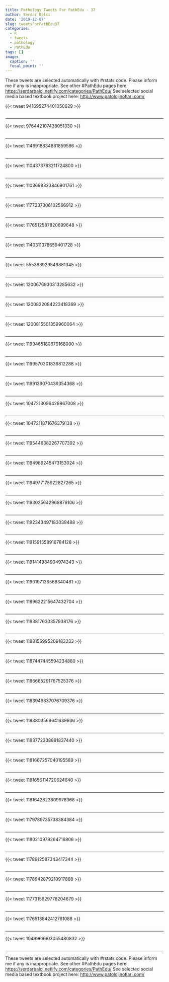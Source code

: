 ```yaml
---
title: Pathology Tweets For PathEdu - 37
author: Serdar Balci
date: '2019-12-07'
slug: tweetsForPathEdu37
categories:
  - R
  - tweets
  - pathology
  - PathEdu
tags: []
image:
  caption: ''
  focal_point: ''
---
```



These tweets are selected automatically with #rstats code. Please inform me if any is inappropriate.
See other #PathEdu pages here: https://serdarbalci.netlify.com/categories/PathEdu/ 
See selected social media based textbook project here: http://www.patolojinotlari.com/

{{< tweet 941695274401050629 >}}
<br>
<br>
<hr>
{{< tweet 976442107438051330 >}}
<br>
<br>
<hr>
{{< tweet 1146918834881859586 >}}
<br>
<br>
<hr>
{{< tweet 1104373783211724800 >}}
<br>
<br>
<hr>
{{< tweet 1103698323846901761 >}}
<br>
<br>
<hr>
{{< tweet 1177237306102566912 >}}
<br>
<br>
<hr>
{{< tweet 1176512587820699648 >}}
<br>
<br>
<hr>
{{< tweet 1140311378659401728 >}}
<br>
<br>
<hr>
{{< tweet 555383929549881345 >}}
<br>
<br>
<hr>
{{< tweet 1200676930313285632 >}}
<br>
<br>
<hr>
{{< tweet 1200822084223418369 >}}
<br>
<br>
<hr>
{{< tweet 1200815501359960064 >}}
<br>
<br>
<hr>
{{< tweet 1199465180679168000 >}}
<br>
<br>
<hr>
{{< tweet 1199570301836812288 >}}
<br>
<br>
<hr>
{{< tweet 1199139070439354368 >}}
<br>
<br>
<hr>
{{< tweet 1047213096429867008 >}}
<br>
<br>
<hr>
{{< tweet 1047211871676379138 >}}
<br>
<br>
<hr>
{{< tweet 1195446382267707392 >}}
<br>
<br>
<hr>
{{< tweet 1194989245473153024 >}}
<br>
<br>
<hr>
{{< tweet 1194977175922827265 >}}
<br>
<br>
<hr>
{{< tweet 1193025642968879106 >}}
<br>
<br>
<hr>
{{< tweet 1192343497183039488 >}}
<br>
<br>
<hr>
{{< tweet 1191591558916784128 >}}
<br>
<br>
<hr>
{{< tweet 1191414984904974343 >}}
<br>
<br>
<hr>
{{< tweet 1190197136568340481 >}}
<br>
<br>
<hr>
{{< tweet 1189622215647432704 >}}
<br>
<br>
<hr>
{{< tweet 1183817630357938176 >}}
<br>
<br>
<hr>
{{< tweet 1188156995209183233 >}}
<br>
<br>
<hr>
{{< tweet 1187447445594234880 >}}
<br>
<br>
<hr>
{{< tweet 1186665291767525376 >}}
<br>
<br>
<hr>
{{< tweet 1183949837076709376 >}}
<br>
<br>
<hr>
{{< tweet 1183803569641639936 >}}
<br>
<br>
<hr>
{{< tweet 1183772338891837440 >}}
<br>
<br>
<hr>
{{< tweet 1181667257040195589 >}}
<br>
<br>
<hr>
{{< tweet 1181656114720624640 >}}
<br>
<br>
<hr>
{{< tweet 1181642823809978368 >}}
<br>
<br>
<hr>
{{< tweet 1179789735738384384 >}}
<br>
<br>
<hr>
{{< tweet 1180210979264716806 >}}
<br>
<br>
<hr>
{{< tweet 1178912587343417344 >}}
<br>
<br>
<hr>
{{< tweet 1178942879210917888 >}}
<br>
<br>
<hr>
{{< tweet 1177315929778204679 >}}
<br>
<br>
<hr>
{{< tweet 1176513842412761088 >}}
<br>
<br>
<hr>
{{< tweet 1049969603055480832 >}}
<br>
<br>
<hr>


These tweets are selected automatically with #rstats code. Please inform me if any is inappropriate.
See other #PathEdu pages here: https://serdarbalci.netlify.com/categories/PathEdu/ 
See selected social media based textbook project here: http://www.patolojinotlari.com/
